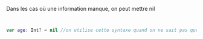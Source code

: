 Dans les cas où une information manque, on peut mettre nil 

```swift


var age: Int? = nil //on utilise cette syntaxe quand on ne sait pas quelle valeur stocker à ce stade dans une variable comme age.

